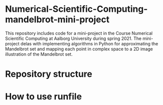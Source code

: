 # Numerical-Scientific-Computing-mandelbrot-mini-project
This repository includes code for a mini-project in the Course Numerical Scientific Computing at Aalborg University during spring 2021.
The mini-project delas with implementing algorithms in Python for approximating the Mandelbrot set and mapping each point in complex space to a 2D image illustration of the Mandelbrot set.

# Repository structure

# How to use runfile